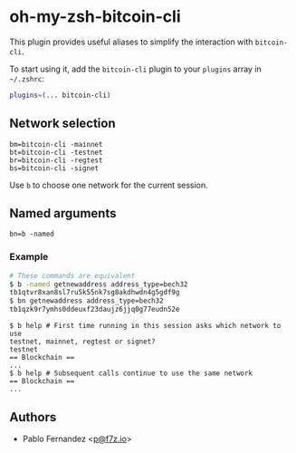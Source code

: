 # oh-my-zsh-bitcoin-cli

This plugin provides useful aliases to simplify the interaction with `bitcoin-cli`.

To start using it, add the `bitcoin-cli` plugin to your `plugins` array in `~/.zshrc`:

```zsh
plugins=(... bitcoin-cli)
```

## Network selection
```
bm=bitcoin-cli -mainnet
bt=bitcoin-cli -testnet
br=bitcoin-cli -regtest
bs=bitcoin-cli -signet
```

Use `b` to choose one network for the current session.

## Named arguments
```
bn=b -named
```

### Example
```sh
# These commands are equivalent
$ b -named getnewaddress address_type=bech32
tb1qtvr8xan8sl7ru5k55nk7sg8akdhwdn4g5gdf9g
$ bn getnewaddress address_type=bech32
tb1qzk9r7ymhs0ddeuxf23daujz6jjq0g77eudn52e
```

```shell
$ b help # First time running in this session asks which network to use
testnet, mainnet, regtest or signet?
testnet
== Blockchain ==
...
$ b help # Subsequent calls continue to use the same network
== Blockchain ==
...
```

## Authors
* Pablo Fernandez <<p@f7z.io>>
